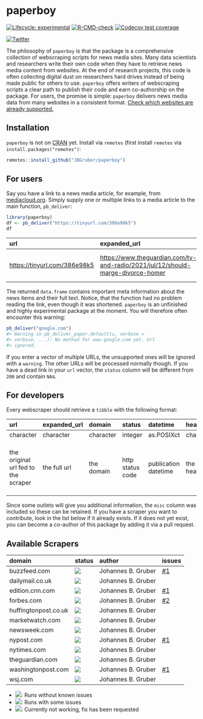 
<!-- README.md is generated from README.Rmd. Please edit that file -->

# paperboy

<!-- badges: start -->

[![Lifecycle:
experimental](https://img.shields.io/badge/lifecycle-experimental-orange.svg)](https://lifecycle.r-lib.org/articles/stages.html#experimental)
[![R-CMD-check](https://github.com/JBGruber/paperboy/workflows/R-CMD-check/badge.svg)](https://github.com/JBGruber/paperboy/actions)
[![Codecov test
coverage](https://codecov.io/gh/JBGruber/paperboy/branch/main/graph/badge.svg)](https://codecov.io/gh/JBGruber/paperboy?branch=main)
<!-- badges: end -->

[![Twitter](https://img.shields.io/twitter/url/https/twitter.com/JohannesBGruber.svg?style=social&label=Follow%20%40JohannesBGruber)](https://twitter.com/JohannesBGruber)

The philosophy of `paperboy` is that the package is a comprehensive
collection of webscraping scripts for news media sites. Many data
scientists and researchers write their own code when they have to
retrieve news media content from websites. At the end of research
projects, this code is often collecting digital dust on researchers hard
drives instead of being made public for others to use. `paperboy` offers
writers of webscraping scripts a clear path to publish their code and
earn co-authorship on the package. For users, the promise is simple:
`paperboy` delivers news media data from many websites in a consistent
format. [Check which websites are already
supported.](#available-scrapers)

## Installation

`paperboy` is not on [CRAN](https://CRAN.R-project.org) yet. Install via
`remotes` (first install `remotes` via `install.packages("remotes")`:

``` r
remotes::install_github("JBGruber/paperboy")
```

## For users

Say you have a link to a news media article, for example, from
[mediacloud.org](https://mediacloud.org/). Simply supply one or multiple
links to a media article to the main function, `pb_deliver`:

``` r
library(paperboy)
df <- pb_deliver("https://tinyurl.com/386e98k5")
df
```

| url                            | expanded\_url                                                                     | domain              | status | datetime            | author                                                | headline                | text                     | misc |
|:-------------------------------|:----------------------------------------------------------------------------------|:--------------------|-------:|:--------------------|:------------------------------------------------------|:------------------------|:-------------------------|:-----|
| <https://tinyurl.com/386e98k5> | <https://www.theguardian.com/tv-and-radio/2021/jul/12/should-marge-divorce-homer> | www.theguardian.com |    200 | 2021-07-12 12:00:13 | <https://www.theguardian.com/profile/stuart-heritage> | ‘A woman trapped in an… | The Simpson couple have… | NULL |

The returned `data.frame` contains important meta information about the
news items and their full text. Notice, that the function had no problem
reading the link, even though it was shortened. `paperboy` is an
unfinished and highly experimental package at the moment. You will
therefore often encounter this warning:

``` r
pb_deliver("google.com")
#> Warning in pb_deliver_paper.default(u, verbose =
#> verbose, ...): No method for www.google.com yet. Url
#> ignored.
```

If you enter a vector of multiple URLs, the unsupported ones will be
ignored with a `warning`. The other URLs will be processed normally
though. If you have a dead link in your `url` vector, the `status`
column will be different from `200` and contain `NA`s.

## For developers

Every webscraper should retrieve a `tibble` with the following format:

| url                                 | expanded\_url | domain     | status           | datetime             | headline     | author     | text          | misc                                                                      |
|:------------------------------------|:--------------|:-----------|:-----------------|:---------------------|:-------------|:-----------|:--------------|:--------------------------------------------------------------------------|
| character                           | character     | character  | integer          | as.POSIXct           | character    | character  | character     | list                                                                      |
| the original url fed to the scraper | the full url  | the domain | http status code | publication datetime | the headline | the author | the full text | all other information that can be consistently found on a specific outlet |

Since some outlets will give you additional information, the `misc`
column was included so these can be retained. If you have a scraper you
want to contribute, look in the list below if it already exists. If it
does not yet exist, you can become a co-author of this package by adding
it via a pull request.

## Available Scrapers

| domain               | status                                                        | author             | issues                                               |
|:---------------------|:--------------------------------------------------------------|:-------------------|:-----------------------------------------------------|
| buzzfeed.com         | ![](https://img.shields.io/badge/status-broken-%23D8634C)     | Johannes B. Gruber | [#1](https://github.com/JBGruber/paperboy/issues/1) |
| dailymail.co.uk      | ![](https://img.shields.io/badge/status-gold-%23ffd700.svg)   | Johannes B. Gruber |                                                      |
| edition.cnn.com      | ![](https://img.shields.io/badge/status-broken-%23D8634C)     | Johannes B. Gruber | [#1](https://github.com/JBGruber/paperboy/issues/1) |
| forbes.com           | ![](https://img.shields.io/badge/status-silver-%23C0C0C0.svg) | Johannes B. Gruber | [#2](https://github.com/JBGruber/paperboy/issues/2) |
| huffingtonpost.co.uk | ![](https://img.shields.io/badge/status-gold-%23ffd700.svg)   | Johannes B. Gruber |                                                      |
| marketwatch.com      | ![](https://img.shields.io/badge/status-gold-%23ffd700.svg)   | Johannes B. Gruber |                                                      |
| newsweek.com         | ![](https://img.shields.io/badge/status-gold-%23ffd700.svg)   | Johannes B. Gruber |                                                      |
| nypost.com           | ![](https://img.shields.io/badge/status-broken-%23D8634C)     | Johannes B. Gruber | [#1](https://github.com/JBGruber/paperboy/issues/1) |
| nytimes.com          | ![](https://img.shields.io/badge/status-gold-%23ffd700.svg)   | Johannes B. Gruber |                                                      |
| theguardian.com      | ![](https://img.shields.io/badge/status-gold-%23ffd700.svg)   | Johannes B. Gruber |                                                      |
| washingtonpost.com   | ![](https://img.shields.io/badge/status-broken-%23D8634C)     | Johannes B. Gruber | [#1](https://github.com/JBGruber/paperboy/issues/1) |
| wsj.com              | ![](https://img.shields.io/badge/status-gold-%23ffd700.svg)   | Johannes B. Gruber |                                                      |

-   ![](https://img.shields.io/badge/status-gold-%23ffd700.svg): Runs
    without known issues
-   ![](https://img.shields.io/badge/status-silver-%23C0C0C0.svg): Runs
    with some issues
-   ![](https://img.shields.io/badge/status-broken-%23D8634C): Currently
    not working, fix has been requested
